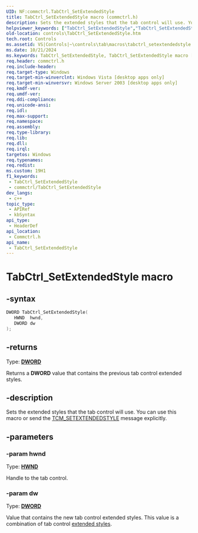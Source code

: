 ```yaml
---
UID: NF:commctrl.TabCtrl_SetExtendedStyle
title: TabCtrl_SetExtendedStyle macro (commctrl.h)
description: Sets the extended styles that the tab control will use. You can use this macro or send the TCM_SETEXTENDEDSTYLE message explicitly.
helpviewer_keywords: ["TabCtrl_SetExtendedStyle","TabCtrl_SetExtendedStyle macro [Windows Controls]","_win32_TabCtrl_SetExtendedStyle","_win32_TabCtrl_SetExtendedStyle_cpp","commctrl/TabCtrl_SetExtendedStyle","controls.TabCtrl_SetExtendedStyle","controls._win32_TabCtrl_SetExtendedStyle"]
old-location: controls\TabCtrl_SetExtendedStyle.htm
tech.root: Controls
ms.assetid: VS|Controls|~\controls\tab\macros\tabctrl_setextendedstyle.htm
ms.date: 10/21/2024
ms.keywords: TabCtrl_SetExtendedStyle, TabCtrl_SetExtendedStyle macro [Windows Controls], _win32_TabCtrl_SetExtendedStyle, _win32_TabCtrl_SetExtendedStyle_cpp, commctrl/TabCtrl_SetExtendedStyle, controls.TabCtrl_SetExtendedStyle, controls._win32_TabCtrl_SetExtendedStyle
req.header: commctrl.h
req.include-header: 
req.target-type: Windows
req.target-min-winverclnt: Windows Vista [desktop apps only]
req.target-min-winversvr: Windows Server 2003 [desktop apps only]
req.kmdf-ver: 
req.umdf-ver: 
req.ddi-compliance: 
req.unicode-ansi: 
req.idl: 
req.max-support: 
req.namespace: 
req.assembly: 
req.type-library: 
req.lib: 
req.dll: 
req.irql: 
targetos: Windows
req.typenames: 
req.redist: 
ms.custom: 19H1
f1_keywords:
 - TabCtrl_SetExtendedStyle
 - commctrl/TabCtrl_SetExtendedStyle
dev_langs:
 - c++
topic_type:
 - APIRef
 - kbSyntax
api_type:
 - HeaderDef
api_location:
 - Commctrl.h
api_name:
 - TabCtrl_SetExtendedStyle
---
```


# TabCtrl_SetExtendedStyle macro

## -syntax

```cpp
DWORD TabCtrl_SetExtendedStyle(
   HWND  hwnd,
   DWORD dw
);
```

## -returns

Type: **[DWORD](/windows/desktop/winprog/windows-data-types)**

Returns a <b>DWORD</b> value that contains the previous tab control extended styles.


## -description

Sets the extended styles that the tab control will use. You can use this macro or send the <a href="/windows/desktop/Controls/tcm-setextendedstyle">TCM_SETEXTENDEDSTYLE</a> message explicitly.

## -parameters

### -param hwnd

Type: <b><a href="/windows/desktop/WinProg/windows-data-types">HWND</a></b>

Handle to the tab control.

### -param dw

Type: <b><a href="/windows/desktop/WinProg/windows-data-types">DWORD</a></b>

Value that contains the new tab control extended styles. This value is a combination of tab control <a href="/windows/desktop/Controls/tab-control-extended-styles">extended styles</a>.
